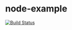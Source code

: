 node-example
============
[![Build Status](https://travis-ci.org/LilMeyer/node-examples.svg?branch=master)](https://travis-ci.org/LilMeyer/node-examples)

